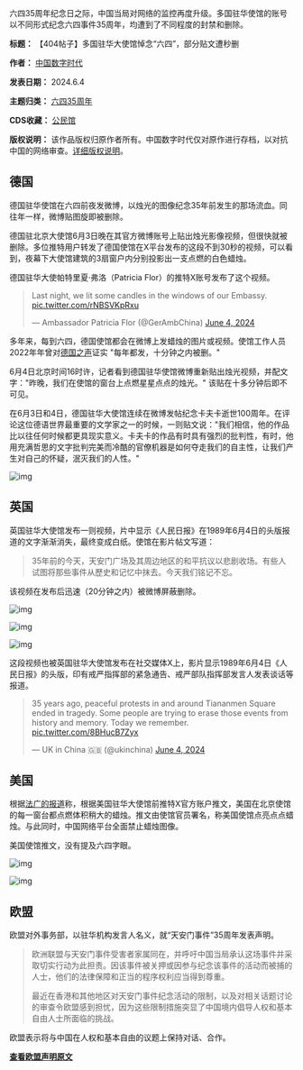 六四35周年纪念日之际，中国当局对网络的监控再度升级。多国驻华使馆的账号以不同形式纪念六四事件35周年，均遭到了不同程度的封禁和删除。




**标题：** 【404帖子】多国驻华大使馆悼念“六四”，部分贴文遭秒删  

**作者：** [中国数字时代](https://chinadigitaltimes.net/space/中国数字时代)  

**发表日期：** 2024.6.4  

**主题归类：** [六四35周年](https://chinadigitaltimes.net/space/六四35周年)  

**CDS收藏：** [公民馆](https://chinadigitaltimes.net/space/%E5%85%AC%E6%B0%91%E9%A6%86)  

**版权说明：** 该作品版权归原作者所有。中国数字时代仅对原作进行存档，以对抗中国的网络审查。[详细版权说明](https://chinadigitaltimes.net/chinese/copyright)。


德国
--


德国驻华使馆在六四前夜发微博，以烛光的图像纪念35年前发生的那场流血。同往年一样，微博贴图旋即被删除。


德国驻北京大使馆6月3日晚在其官方微博账号上贴出烛光影像视频，但很快就被删除。多位推特用户转发了德国使馆在X平台发布的这段不到30秒的视频，可以看到，夜幕下大使馆建筑的3扇窗户内分别投影出一支点燃的白色蜡烛。


德国驻华大使帕特里夏·弗洛（Patricia Flor）的推特X账号发布了这个视频。



> Last night, we lit some candles in the windows of our Embassy. [pic.twitter.com/rNBSVKpRxu](https://t.co/rNBSVKpRxu)
> 
> 
> — Ambassador Patricia Flor (@GerAmbChina) [June 4, 2024](https://twitter.com/GerAmbChina/status/1797839753855025262?ref_src=twsrc%5Etfw)



多年来，每到六四，德国使馆都会在微博上发蜡烛的图片或视频。使馆工作人员2022年年曾对[德国之声](https://www.dw.com/zh/%E5%85%AD%E5%9B%9B%E7%BD%91%E7%A6%81%E5%BE%B7%E5%9B%BD%E5%A4%A7%E4%BD%BF%E9%A6%86%E7%9A%84%E8%9C%A1%E7%83%9B%E5%86%8D%E6%AC%A1%E8%A2%AB%E5%90%B9%E7%81%AD/a-69263898 "德国之声")证实 "每年都发，十分钟之内被删。"


6月4日北京时间16时许，记者看到德国驻华使馆微博重新贴出烛光视频，并配文字："昨晚，我们在使馆的窗台上点燃星星点点的烛光。" 该贴在十多分钟后即不可见。


在6月3日和4日，德国驻华大使馆连续在微博发帖纪念卡夫卡逝世100周年。在评论这位德语世界最重要的文学家之一的时候，一则贴文说："我们相信，他的作品比以往任何时候都更具现实意义。卡夫卡的作品有时具有强烈的批判性，有时，他用充满哲思的文字批判完美而冷酷的官僚机器是如何夺走我们的自主性，让我们产生对自己的怀疑，泯灭我们的人性。"


![img](https://chinadigitaltimes.net/chinese/files/2024/06/截屏2024-06-04-15.15.20.png)


英国
--


英国驻华大使馆发布一则视频，片中显示《人民日报》在1989年6月4日的头版报道的文字渐渐消失，最终变成白纸。使馆在影片帖文写道：



> 35年前的今天，天安门广场及其周边地区的和平抗议以悲剧收场。有些人试图将那些事件从歷史和记忆中抹去。今天我们铭记不忘。


该视频在发布后迅速（20分钟之内）被微博屏蔽删除。


![img](https://chinadigitaltimes.net/chinese/files/2024/06/截屏2024-06-04-15.23.34.png)


![img](https://chinadigitaltimes.net/chinese/files/2024/06/GPOVoRkbUAAH0HS.jpeg)


![img](https://chinadigitaltimes.net/chinese/files/2024/06/GPOVob0aUAAtI49.jpeg)


这段视频也被英国驻华大使馆发布在社交媒体X上，影片显示1989年6月4日《人民日报》的头版，印有戒严指挥部的紧急通告、戒严部队指挥部发言人发表谈话等报道。



> 35 years ago, peaceful protests in and around Tiananmen Square ended in tragedy. Some people are trying to erase those events from history and memory. Today we remember. [pic.twitter.com/8BHucB7Zyx](https://t.co/8BHucB7Zyx)
> 
> 
> — UK in China 🇬🇧 (@ukinchina) [June 4, 2024](https://twitter.com/ukinchina/status/1797831046236651722?ref_src=twsrc%5Etfw)



美国
--


根据[法广的报道](https://www.rfi.fr/cn/%E4%B8%AD%E5%9B%BD/20240604-%E7%BE%8E%E5%9B%BD%E9%A9%BB%E5%8D%8E%E4%BD%BF%E9%A6%86%E6%9A%97%E7%82%B9%E8%9C%A1%E7%83%9B-%E4%B8%AD%E5%9B%BD%E7%BD%91%E7%BB%9C%E5%B9%B3%E5%8F%B0%E7%A6%81%E8%9C%A1%E7%83%9B "法广的报道")称，根据美国驻华大使馆前推特X官方账户推文，美国在北京使馆的每一窗台都点燃体积稍大的蜡烛。推文由使馆官员署名，称美国使馆点亮点点蜡烛。与此同时，中国网络平台全面禁止蜡烛图像。


美国使馆推文，没有提及六四字眼。


![img](https://chinadigitaltimes.net/chinese/files/2024/06/18d3396ee000d46718240c29c8029c8a.webp)


![img](https://chinadigitaltimes.net/chinese/files/2024/06/645c0b4d6ba06e889d782ac33a48b848.webp)


欧盟
--


欧盟对外事务部，以驻华机构发言人名义，就“天安门事件”35周年发表声明。



> 欧洲联盟与天安门事件受害者家属同在，并呼吁中国当局承认这场事件并采取切实行动为此担责。因该事件被关押或因参与纪念该事件的活动而被捕的人士，他们的法律保障和正当的程序权利应当得到尊重。
> 
> 
> 最近在香港和其他地区对天安门事件纪念活动的限制，以及对相关话题讨论的审查令欧盟感到担忧，因为这些限制措施突显了中国境内倡导人权和基本自由人士所面临的挑战。


欧盟表示将与中国在人权和基本自由的议题上保持对话、合作。


**[查看欧盟声明原文](https://www.eeas.europa.eu/eeas/china-statement-spokesperson-35th-anniversary-tiananmen-square-events_en "查看欧盟声明原文")** 

